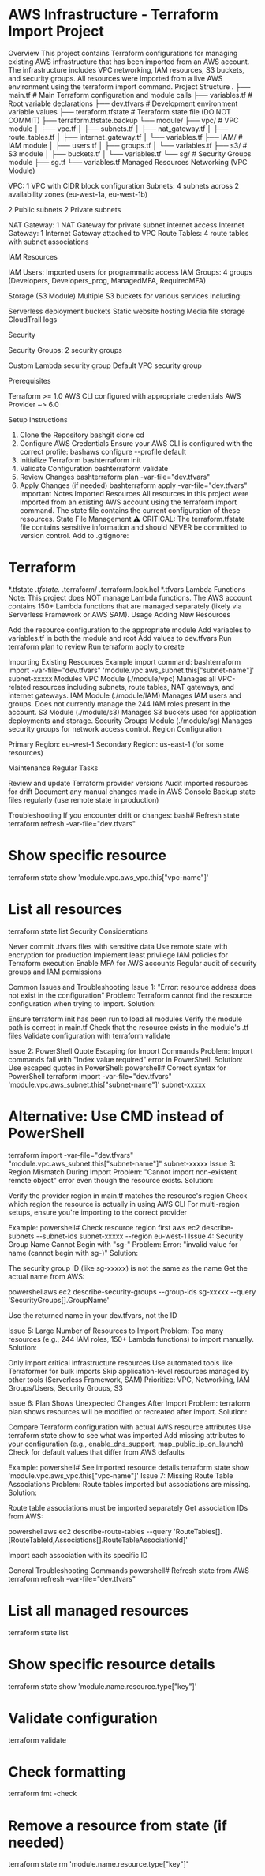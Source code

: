 # AWS Infrastructure - Terraform Import Project
Overview
This project contains Terraform configurations for managing existing AWS infrastructure that has been imported from an AWS account. The infrastructure includes VPC networking, IAM resources, S3 buckets, and security groups. All resources were imported from a live AWS environment using the terraform import command.
Project Structure
.
├── main.tf                 # Main Terraform configuration and module calls
├── variables.tf            # Root variable declarations
├── dev.tfvars             # Development environment variable values
├── terraform.tfstate      # Terraform state file (DO NOT COMMIT)
├── terraform.tfstate.backup
└── module/
    ├── vpc/               # VPC module
    │   ├── vpc.tf
    │   ├── subnets.tf
    │   ├── nat_gateway.tf
    │   ├── route_tables.tf
    │   ├── internet_gateway.tf
    │   └── variables.tf
    ├── IAM/               # IAM module
    │   ├── users.tf
    │   ├── groups.tf
    │   └── variables.tf
    ├── s3/                # S3 module
    │   ├── buckets.tf
    │   └── variables.tf
    └── sg/                # Security Groups module
        ├── sg.tf
        └── variables.tf
Managed Resources
Networking (VPC Module)

VPC: 1 VPC with CIDR block configuration
Subnets: 4 subnets across 2 availability zones (eu-west-1a, eu-west-1b)

2 Public subnets
2 Private subnets


NAT Gateway: 1 NAT Gateway for private subnet internet access
Internet Gateway: 1 Internet Gateway attached to VPC
Route Tables: 4 route tables with subnet associations

IAM Resources

IAM Users: Imported users for programmatic access
IAM Groups: 4 groups (Developers, Developers_prog, ManagedMFA, RequiredMFA)

Storage (S3 Module)
Multiple S3 buckets for various services including:

Serverless deployment buckets
Static website hosting
Media file storage
CloudTrail logs

Security

Security Groups: 2 security groups

Custom Lambda security group
Default VPC security group



Prerequisites

Terraform >= 1.0
AWS CLI configured with appropriate credentials
AWS Provider ~> 6.0

Setup Instructions
1. Clone the Repository
bashgit clone <repository-url>
cd <project-directory>
2. Configure AWS Credentials
Ensure your AWS CLI is configured with the correct profile:
bashaws configure --profile default
3. Initialize Terraform
bashterraform init
4. Validate Configuration
bashterraform validate
5. Review Changes
bashterraform plan -var-file="dev.tfvars"
6. Apply Changes (if needed)
bashterraform apply -var-file="dev.tfvars"
Important Notes
Imported Resources
All resources in this project were imported from an existing AWS account using the terraform import command. The state file contains the current configuration of these resources.
State File Management
⚠️ CRITICAL: The terraform.tfstate file contains sensitive information and should NEVER be committed to version control.
Add to .gitignore:
# Terraform
*.tfstate
*.tfstate.*
.terraform/
.terraform.lock.hcl
*.tfvars
Lambda Functions
Note: This project does NOT manage Lambda functions. The AWS account contains 150+ Lambda functions that are managed separately (likely via Serverless Framework or AWS SAM).
Usage
Adding New Resources

Add the resource configuration to the appropriate module
Add variables to variables.tf in both the module and root
Add values to dev.tfvars
Run terraform plan to review
Run terraform apply to create

Importing Existing Resources
Example import command:
bashterraform import -var-file="dev.tfvars" 'module.vpc.aws_subnet.this["subnet-name"]' subnet-xxxxx
Modules
VPC Module (./module/vpc)
Manages all VPC-related resources including subnets, route tables, NAT gateways, and internet gateways.
IAM Module (./module/IAM)
Manages IAM users and groups. Does not currently manage the 244 IAM roles present in the account.
S3 Module (./module/s3)
Manages S3 buckets used for application deployments and storage.
Security Groups Module (./module/sg)
Manages security groups for network access control.
Region Configuration

Primary Region: eu-west-1
Secondary Region: us-east-1 (for some resources)

Maintenance
Regular Tasks

Review and update Terraform provider versions
Audit imported resources for drift
Document any manual changes made in AWS Console
Backup state files regularly (use remote state in production)

Troubleshooting
If you encounter drift or changes:
bash# Refresh state
terraform refresh -var-file="dev.tfvars"

# Show specific resource
terraform state show 'module.vpc.aws_vpc.this["vpc-name"]'

# List all resources
terraform state list
Security Considerations

Never commit .tfvars files with sensitive data
Use remote state with encryption for production
Implement least privilege IAM policies for Terraform execution
Enable MFA for AWS accounts
Regular audit of security groups and IAM permissions

Common Issues and Troubleshooting
Issue 1: "Error: resource address does not exist in the configuration"
Problem: Terraform cannot find the resource configuration when trying to import.
Solution:

Ensure terraform init has been run to load all modules
Verify the module path is correct in main.tf
Check that the resource exists in the module's .tf files
Validate configuration with terraform validate

Issue 2: PowerShell Quote Escaping for Import Commands
Problem: Import commands fail with "Index value required" error in PowerShell.
Solution:
Use escaped quotes in PowerShell:
powershell# Correct syntax for PowerShell
terraform import -var-file="dev.tfvars" 'module.vpc.aws_subnet.this[\"subnet-name\"]' subnet-xxxxx

# Alternative: Use CMD instead of PowerShell
terraform import -var-file="dev.tfvars" "module.vpc.aws_subnet.this[\"subnet-name\"]" subnet-xxxxx
Issue 3: Region Mismatch During Import
Problem: "Cannot import non-existent remote object" error even though the resource exists.
Solution:

Verify the provider region in main.tf matches the resource's region
Check which region the resource is actually in using AWS CLI
For multi-region setups, ensure you're importing to the correct provider

Example:
powershell# Check resource region first
aws ec2 describe-subnets --subnet-ids subnet-xxxxx --region eu-west-1
Issue 4: Security Group Name Cannot Begin with "sg-"
Problem: Error: "invalid value for name (cannot begin with sg-)"
Solution:

The security group ID (like sg-xxxxx) is not the same as the name
Get the actual name from AWS:

powershellaws ec2 describe-security-groups --group-ids sg-xxxxx --query 'SecurityGroups[].GroupName'

Use the returned name in your dev.tfvars, not the ID

Issue 5: Large Number of Resources to Import
Problem: Too many resources (e.g., 244 IAM roles, 150+ Lambda functions) to import manually.
Solution:

Only import critical infrastructure resources
Use automated tools like Terraformer for bulk imports
Skip application-level resources managed by other tools (Serverless Framework, SAM)
Prioritize: VPC, Networking, IAM Groups/Users, Security Groups, S3

Issue 6: Plan Shows Unexpected Changes After Import
Problem: terraform plan shows resources will be modified or recreated after import.
Solution:

Compare Terraform configuration with actual AWS resource attributes
Use terraform state show to see what was imported
Add missing attributes to your configuration (e.g., enable_dns_support, map_public_ip_on_launch)
Check for default values that differ from AWS defaults

Example:
powershell# See imported resource details
terraform state show 'module.vpc.aws_vpc.this["vpc-name"]'
Issue 7: Missing Route Table Associations
Problem: Route tables imported but associations are missing.
Solution:

Route table associations must be imported separately
Get association IDs from AWS:

powershellaws ec2 describe-route-tables --query 'RouteTables[].[RouteTableId,Associations[].RouteTableAssociationId]'

Import each association with its specific ID

General Troubleshooting Commands
powershell# Refresh state from AWS
terraform refresh -var-file="dev.tfvars"

# List all managed resources
terraform state list

# Show specific resource details
terraform state show 'module.name.resource.type["key"]'

# Validate configuration
terraform validate

# Check formatting
terraform fmt -check

# Remove a resource from state (if needed)
terraform state rm 'module.name.resource.type["key"]'
